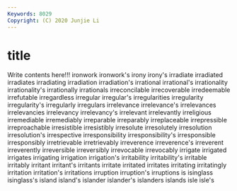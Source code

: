 ```yaml
---
Keywords: 8029
Copyright: (C) 2020 Junjie Li
---
```


# title

Write contents here!!!
ironwork 
ironwork's
irony 
irony's 
irradiate 
irradiated 
irradiates 
irradiating 
irradiation 
irradiation's 
irrational 
irrational's
irrationality 
irrationality's 
irrationally 
irrationals 
irreconcilable 
irrecoverable 
irredeemable 
irrefutable 
irregardless 
irregular
irregular's 
irregularities 
irregularity 
irregularity's 
irregularly 
irregulars 
irrelevance 
irrelevance's 
irrelevances 
irrelevancies
irrelevancy 
irrelevancy's 
irrelevant 
irrelevantly 
irreligious 
irremediable 
irremediably 
irreparable 
irreparably 
irreplaceable
irrepressible 
irreproachable 
irresistible 
irresistibly 
irresolute 
irresolutely 
irresolution 
irresolution's 
irrespective 
irresponsibility
irresponsibility's 
irresponsible 
irresponsibly 
irretrievable 
irretrievably 
irreverence 
irreverence's 
irreverent 
irreverently 
irreversible
irreversibly 
irrevocable 
irrevocably 
irrigate 
irrigated 
irrigates 
irrigating 
irrigation 
irrigation's 
irritability
irritability's 
irritable 
irritably 
irritant 
irritant's 
irritants 
irritate 
irritated 
irritates 
irritating
irritatingly 
irritation 
irritation's 
irritations 
irruption 
irruption's 
irruptions 
is 
isinglass 
isinglass's
island 
island's 
islander 
islander's 
islanders 
islands 
isle 
isle's 
